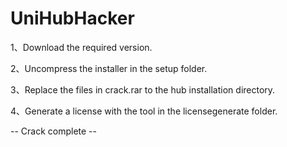 # UniHubHacker

1、Download the required version.

2、Uncompress the installer in the setup folder.

3、Replace the files in crack.rar to the hub installation directory.

4、Generate a license with the tool in the licensegenerate folder.

-- Crack complete --
